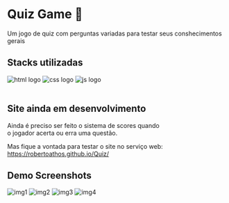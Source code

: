 # Quiz Game 📖

Um jogo de quiz com perguntas variadas para testar seus conshecimentos gerais 
## Stacks utilizadas


<div>
  
  <img alt="html logo" src="https://img.shields.io/badge/HTML5-E34F26?style=for-the-badge&logo=html5&logoColor=white" />
  <img alt="css logo" src="https://img.shields.io/badge/CSS3-1572B6?style=for-the-badge&logo=css3&logoColor=white" />
  <img alt="js logo" src="https://img.shields.io/badge/JavaScript-F7DF1E?style=for-the-badge&logo=javascript&logoColor=black" />
 
</div> <br>

 ## Site ainda em desenvolvimento 
  Ainda é preciso ser feito o sistema de scores quando <br>
  o jogador acerta ou erra uma questão. <br>
  
  Mas fique a vontada para testar o site no serviço web: <br>
  https://robertoathos.github.io/Quiz/
  

 ## Demo Screenshots




![img1](https://user-images.githubusercontent.com/94712001/169625864-c5b55f8f-f244-4af6-b61d-7fcc40b1fad9.jpg)
![img2](https://user-images.githubusercontent.com/94712001/169625865-1d129ad3-f43c-4171-a862-df0817e36cb3.jpg)
![img3](https://user-images.githubusercontent.com/94712001/169625866-c872a402-4c61-41a5-88b0-2dab6b343fdb.jpg)
![img4](https://user-images.githubusercontent.com/94712001/169625868-d3e88831-26b5-4362-9bef-d7c66a9b135f.jpg)

 
